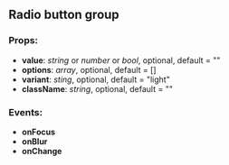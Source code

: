 ## **Radio button group**

### Props:

- **value**: _string_ or _number_ or _bool_, optional, default = ""
- **options**: _array_, optional, default = []
- **variant**: _sting_, optional, default = "light"
- **className**: _string_, optional, default = ""

### Events:

- **onFocus**
- **onBlur**
- **onChange**
